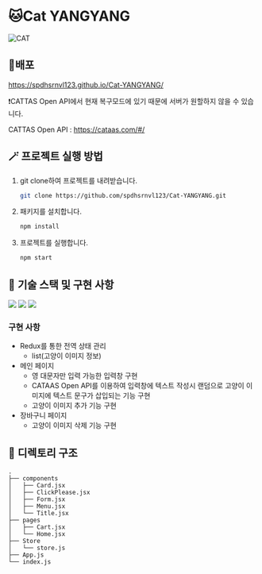 # 🐱Cat YANGYANG

![CAT](https://user-images.githubusercontent.com/83896466/214822450-394ac1d7-bc96-4609-abaf-dd14a9422ffa.gif)

## 🚀배포
https://spdhsrnvl123.github.io/Cat-YANGYANG/

❗️CATTAS Open API에서 현재 복구모드에 있기 때문에 서버가 원할하지 않을 수 있습니다.

CATTAS Open API : https://cataas.com/#/

## 🪄 프로젝트 실행 방법
1. git clone하여 프로젝트를 내려받습니다.
    ```bash
    git clone https://github.com/spdhsrnvl123/Cat-YANGYANG.git
    ```
2. 패키지를 설치합니다.
    ```bash
    npm install
    ```
3. 프로젝트를 실행합니다.
    ```bash
    npm start
    ```

## 🧰 기술 스택 및 구현 사항
<img src="https://img.shields.io/badge/react-61DAFB?style=for-the-badge&logo=react&logoColor=black"> <img src="https://img.shields.io/badge/redux-764ABC?style=for-the-badge&logo=redux&logoColor=black"> <img src="https://img.shields.io/badge/styled--components-DB7093?style=for-the-badge&logo=styled components&logoColor=black">

### 구현 사항
- Redux를 통한 전역 상태 관리
    - list(고양이 이미지 정보)
- 메인 페이지
    - 영 대문자만 입력 가능한 입력창 구현
    - CATAAS Open API를 이용하여 입력창에 텍스트 작성시 랜덤으로 고양이 이미지에 텍스트 문구가 삽입되는 기능 구현
    - 고양이 이미지 추가 기능 구현
- 장바구니 페이지
    - 고양이 이미지 삭제 기능 구현

## 📂 디렉토리 구조
```
.
├── components
│   ├── Card.jsx
│   ├── ClickPlease.jsx
│   ├── Form.jsx
│   ├── Menu.jsx
│   └── Title.jsx
├── pages
│   ├── Cart.jsx
│   └── Home.jsx
├── Store
│   └── store.js
├── App.js
└── index.js
```

